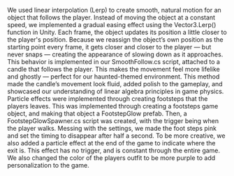   We used linear interpolation (Lerp) to create smooth, natural motion for an object that follows the player. Instead of moving the object at a constant speed, we implemented a gradual easing effect using the Vector3.Lerp() function in Unity.
  Each frame, the object updates its position a little closer to the player's position. Because we reassign the object’s own position as the starting point every frame, it gets closer and closer to the player — but never snaps — creating the appearance of slowing down as it approaches.
  This behavior is implemented in our SmoothFollow.cs script, attached to a candle that follows the player. This makes the movement feel more lifelike and ghostly — perfect for our haunted-themed environment. 
This method made the candle’s movement look fluid, added polish to the gameplay, and showcased our understanding of linear algebra principles in game physics.
  Particle effects were implemented through creating footsteps that the players leaves. This was implemented through creating a footsteps game object, and making that object a FootstepGlow prefab. Then, a FootstepGlowSpawner.cs script was created, with the trigger being when the player walks. Messing with the settings, we made the foot steps pink and set the timing to disappear after half a second. 
  To be more creative, we also added a  particle effect at the end of the game to indicate where the exit is. This effect has no trigger, and is constant through the entire game. We also changed the color of the players outfit to be more purple to add personalization to the game. 
